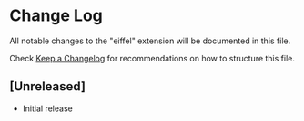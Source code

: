 # Change Log
All notable changes to the "eiffel" extension will be documented in this file.

Check [Keep a Changelog](http://keepachangelog.com/) for recommendations on how to structure this file.

## [Unreleased]
- Initial release